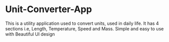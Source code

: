 # Unit-Converter-App
This is a utility application used to convert units, used in daily life. It has 4 sections i.e, Length, Temperature, Speed and Mass. Simple and easy to use with Beautiful UI design
